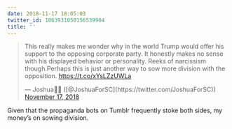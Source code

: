```yaml
---
date: 2018-11-17 18:05:03
twitter_id: 1063931050156539904
title: ''
---
```


<blockquote class="twitter-tweet"><p lang="en" dir="ltr">This really makes me wonder why in the world Trump would offer his support to the opposing corporate party. It honestly makes no sense with his displayed behavior or personality. Reeks of narcissism though.Perhaps this is just another way to sow more division with the opposition. <a href="https://t.co/xYsLZzUWLa">https://t.co/xYsLZzUWLa</a></p>&mdash; Joshua🌻🌹 ([@JoshuaForSC](https://twitter.com/JoshuaForSC)) <a href="https://twitter.com/JoshuaForSC/status/1063910523195011072?ref_src=twsrc%5Etfw">November 17, 2018</a></blockquote>
<script async src="https://platform.twitter.com/widgets.js" charset="utf-8"></script>

Given that the propaganda bots on Tumblr frequently stoke both sides, my money’s on sowing division.
